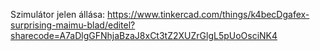 Szimulátor jelen állása: https://www.tinkercad.com/things/k4becDgafex-surprising-maimu-blad/editel?sharecode=A7aDlgGFNhjaBzaJ8xCt3tZ2XUZrGlgL5pUoOsciNK4
